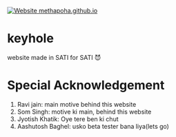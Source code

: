 [![Website methapoha.github.io](https://img.shields.io/website-up-down-green-red/https/methapoha.github.io.svg)](https://methapoha.github.io/)


# keyhole
website made in SATI for SATI 😈

# Special Acknowledgement
1. Ravi jain: main motive behind this website
2. Som Singh: motive ki main, behind this website
3. Jyotish Khatik: Oye tere ben ki chut
4. Aashutosh Baghel: usko beta tester bana liya(lets go)